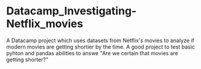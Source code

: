 # Datacamp_Investigating-Netflix_movies
A Datacamp project which uses datasets from Netflix's movies to analyze if modern movies are getting shortier by the time. A good project to test basic pyhton and pandas abilities to answe "Are we certain that movies are getting shorter?"
